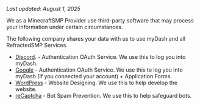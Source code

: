 *Last updated: August 1, 2025*

We as a MinecraftSMP Provider use third-party software that may process your information under certain circumstances.

The following company shares your data with us to use myDash and all RefractedSMP Services.

* [Discord](https://discord.com/privacy). - Authentication OAuth Service. We use this to log you into myDash.
* [Google](https://policies.google.com/privacy) - Authentication OAuth Service. We use this to log you into myDash (If you connected your account) + Application Forms.
* [WordPress](https://wordpress.org/about/privacy) - Website Designing. We use this to help develop the website.
* [reCaptcha](https://developers.google.com/recaptcha) - Bot Spam Prevention. We use this to help safeguard bots.
